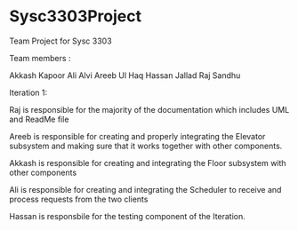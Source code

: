 # Sysc3303Project
Team Project for Sysc 3303

Team members : 

Akkash Kapoor
Ali Alvi
Areeb Ul Haq
Hassan Jallad
Raj Sandhu


Iteration 1:

Raj is responsible for the majority of the documentation which includes UML and ReadMe file

Areeb is responsible for creating and properly integrating the Elevator subsystem and making sure that it works together with other components.

Akkash is responsible for creating and integrating the Floor subsystem with other components

Ali is responsible for creating and integrating the Scheduler to receive and process requests from the two clients

Hassan is responsbile for the testing component of the Iteration.
